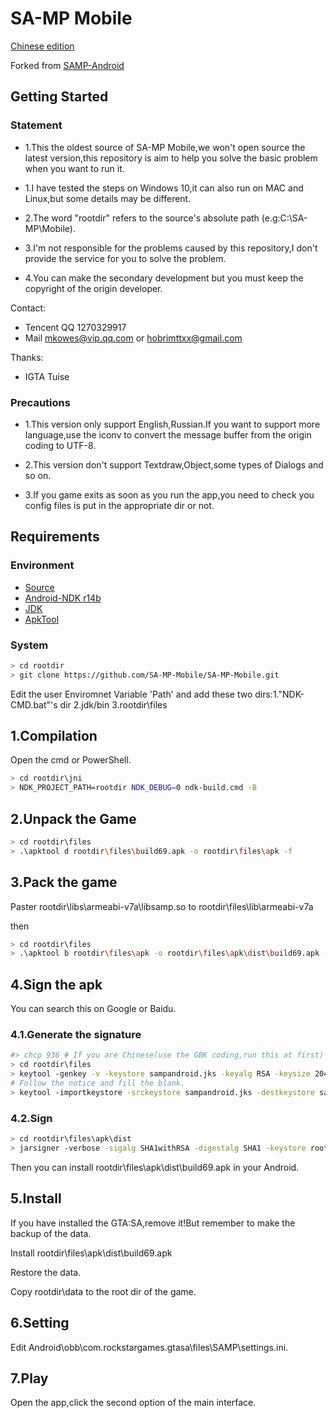 # SA-MP Mobile

[Chinese edition](https://github.com/SA-MP-Mobile/SA-MP-Mobile/blob/master/README-CN.MD)

Forked from [SAMP-Android](https://github.com/y-kalcor/SA-MP-Android "SAMP-Android")

## Getting Started

### Statement

- 1.This the oldest source of SA-MP Mobile,we won't open source the latest version,this repository is aim to help you solve the basic problem when you want to run it.

- 1.I have tested the steps on Windows 10,it can also run on MAC and Linux,but some details may be different.

- 2.The word "rootdir" refers to the source's absolute path (e.g:C:\SA-MP\Mobile).

- 3.I'm not responsible for the problems caused by this repository,I don't provide the service for you to solve the problem.

- 4.You can make the secondary development but you must keep the copyright of the origin developer.

Contact:

- Tencent QQ 1270329917
- Mail mkowes@vip.qq.com or hobrimttxx@gmail.com

Thanks:

- IGTA Tuise

### Precautions

- 1.This version only support English,Russian.If you want to support more language,use the iconv to convert the message buffer from the origin coding to UTF-8.

- 2.This version don't support Textdraw,Object,some types of Dialogs and so on.

- 3.If you game exits as soon as you run the app,you need to check you config files is put in the appropriate dir or not.

## Requirements

### Environment

- [Source](https://github.com/SA-MP-Mobile/SA-MP-Mobile/archive/build69.zip)
- [Android-NDK r14b](https://developer.android.com/ndk/downloads/older_releases.html)
- [JDK](https://www.oracle.com/technetwork/java/javase/downloads/jdk8-downloads-2133151.html)
- [ApkTool](https://ibotpeaches.github.io/Apktool/install/)

### System

```bash
> cd rootdir
> git clone https://github.com/SA-MP-Mobile/SA-MP-Mobile.git
```

Edit the user Enviromnet Variable 'Path' and add these two dirs:1."NDK-CMD.bat"'s dir 2.jdk/bin 3.rootdir\files

## 1.Compilation

Open the cmd or PowerShell.

```bash
> cd rootdir\jni
> NDK_PROJECT_PATH=rootdir NDK_DEBUG=0 ndk-build.cmd -B
```

## 2.Unpack the Game

```bash
> cd rootdir\files
> .\apktool d rootdir\files\build69.apk -o rootdir\files\apk -f
```

## 3.Pack the game

Paster rootdir\libs\armeabi-v7a\libsamp.so to rootdir\files\lib\armeabi-v7a

then

```bash
> cd rootdir\files
> .\apktool b rootdir\files\apk -o rootdir\files\apk\dist\build69.apk -f
```

## 4.Sign the apk

You can search this on Google or Baidu.

### 4.1.Generate the signature

```bash
#> chcp 936 # If you are Chinese(use the GBK coding,run this at first)
> cd rootdir\files
> keytool -genkey -v -keystore sampandroid.jks -keyalg RSA -keysize 2048 -validity 10000 -alias sampandroid
# Follow the notice and fill the blank.
> keytool -importkeystore -srckeystore sampandroid.jks -destkeystore sampandroid.jks -deststoretype pkcs12
```

### 4.2.Sign

```bash
> cd rootdir\files\apk\dist
> jarsigner -verbose -sigalg SHA1withRSA -digestalg SHA1 -keystore rootdir\files\sampandroid.jks build69.apk sampandroid
```

Then you can install rootdir\files\apk\dist\build69.apk in your Android.

## 5.Install

If you have installed the GTA:SA,remove it!But remember to make the backup of the data.

Install rootdir\files\apk\dist\build69.apk

Restore the data.

Copy rootdir\data to the root dir of the game.

## 6.Setting

Edit Android\obb\com.rockstargames.gtasa\files\SAMP\settings.ini.

## 7.Play

Open the app,click the second option of the main interface.
